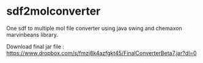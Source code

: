 # sdf2molconverter
One sdf to multiple mol file converter using java swing and chemaxon marvinbeans library.

Download final jar file : https://www.dropbox.com/s/fmzj8k4azfgkt45/FinalConverterBeta7.jar?dl=0
